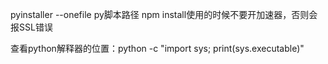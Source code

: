 pyinstaller --onefile py脚本路径
npm install使用的时候不要开加速器，否则会报SSL错误



查看python解释器的位置：python -c "import sys; print(sys.executable)"